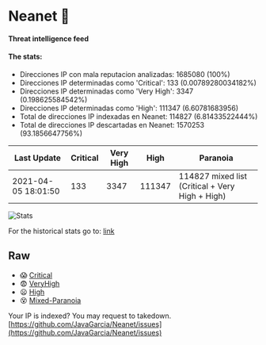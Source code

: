 # Neanet :hocho:
#### Threat intelligence feed
#### The stats:

- Direcciones IP con mala reputacion analizadas: 1685080 (100%)
- Direcciones IP determinadas como 'Critical':  133 (0.00789280034182%)
- Direcciones IP determinadas como 'Very High':  3347 (0.198625584542%)
- Direcciones IP determinadas como 'High':  111347 (6.60781683956)
- Total de direcciones IP indexadas en Neanet:  114827 (6.81433522444%)
- Total de direcciones IP descartadas en Neanet:  1570253 (93.1856647756%)

| Last Update | Critical | Very High | High | Paranoia |
| --- | --- | --- | --- | --- |
| 2021-04-05 18:01:50 | 133 | 3347 | 111347 | 114827 mixed list (Critical + Very High + High)|

![Stats](https://docs.google.com/spreadsheets/d/e/2PACX-1vSnaNMIXVabIpDJjufMlzH7poXnshF3mgd8Is1g9ytUEzVsP5my4Trn8f-xkoLLQ38xpL3HtmUexLo6/pubchart?oid=501124687&format=image)

For the historical stats go to: [link](/stats.csv)
## Raw
- :scream: [Critical](https://raw.githubusercontent.com/JavaGarcia/Neanet/master/blacklists/neanet_critical.txt)
- :fearful: [VeryHigh](https://raw.githubusercontent.com/JavaGarcia/Neanet/master/blacklists/neanet_veryHigh.txtt)
- :frowning: [High](https://raw.githubusercontent.com/JavaGarcia/Neanet/master/blacklists/neanet_high.txt)
- :dizzy_face: [Mixed-Paranoia](https://raw.githubusercontent.com/JavaGarcia/Neanet/master/blacklists/neanet_all.txt)


Your IP is indexed? You may request to takedown. [https://github.com/JavaGarcia/Neanet/issues](https://github.com/JavaGarcia/Neanet/issues)


































































































































































































































































































































































































































































































































































































































































































































































































































































































































































































































































































































































































































































































































































































































































































































































































































































































































































































































































































































































































































































































































































































































































































































































































































































































































































































































































































































































































































































































































































































































































































































































































































































































































































































































































































































































































































































































































































































































































































































































































































































































































































































































































































































































































































































































































































































































































































































































































































































































































































































































































































































































































































































































































































































































































































































































































